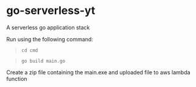 # go-serverless-yt
A serverless go application stack


Run using the following command:
>   ```cd cmd```

>   ```go build main.go```

Create a zip file containing the main.exe and uploaded file to aws lambda function